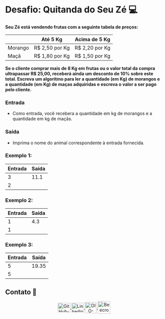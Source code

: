# Desafio: Quitanda do Seu Zé 💻

**Seu Zé está vendendo frutas com a seguinte tabela de preços:**

|         | **Até 5 Kg** | **Acima de 5 Kg** |
| ------- | ------------------- | -------------  |
| Morango | R$ 2,50 por Kg      | R$ 2,20 por Kg |
| Maçã    | R$ 1,80 por Kg      | R$ 1,50 por Kg |

**Se o cliente comprar mais de 8 Kg em frutas ou o valor total da compra ultrapassar R$ 25,00, receberá ainda um desconto de 10% sobre este total. Escreva um algoritmo para ler a quantidade (em Kg) de morangos e a quantidade (em Kg) de maças adquiridas e escreva o valor a ser pago pelo cliente.**

### Entrada

* Como entrada, você recebera a quantidade em kg de morangos e a quantidade em kg de maçãs.

### Saída

* Imprima o nome do animal correspondente à entrada fornecida.

### **Exemplo 1:**

| **Entrada** | **Saída** |
| ----------- | --------- |
| 3           | 11.1      |
| 2           |           |

### **Exemplo 2:**

| **Entrada** | **Saída** |
| ----------- | --------- |
| 1           | 4.3       |
| 1           |           |

### **Exemplo 3:**

| **Entrada** | **Saída** |
| ----------- | --------- |
| 5           | 19.35     |
| 5           |           |

## Contato 📱

<div align="center">
    <a href="https://github.com/vicentejluz" target="blank"><img align="center" src="https://github.com/rahuldkjain/github-profile-readme-generator/blob/master/src/images/icons/Social/github.svg" alt="GitHub-vicentejluz" height="30" width="40" />
    </a>
    <a href="https://www.linkedin.com/in/vicentejluz" target="blank"><img align="center" src="https://raw.githubusercontent.com/rahuldkjain/github-profile-readme-generator/master/src/images/icons/Social/linked-in-alt.svg" alt="Linkedin-vicentejluz" height="30" width="40" />
    </a>  
    <a href="https://web.dio.me/users/vicentejluz" target="_blank"><img align="center" src="https://web.dio.me/favicon/favicon-32x32.png" alt="DIO-Vicente-Luz" height="35" width="37" />
    </a>
    <a href="https://www.beecrowd.com.br/judge/pt/profile/374484" target="blank"><img align="center" src="https://www.beecrowd.com.br/judge/favicon.ico?1635097036" alt="Beecrowd-Vicente-Luz" height="40" width="40" />
    </a>
  <br>
</div>
